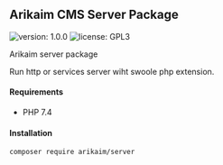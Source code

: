 ## Arikaim CMS Server Package
![version: 1.0.0](https://img.shields.io/github/release/arikaim/server.svg)
![license: GPL3](https://img.shields.io/badge/License-GPLv3-blue.svg)

Arikaim server package

Run http or services server wiht swoole php extension.

#### Requirements 
  * PHP 7.4


#### Installation

```sh
composer require arikaim/server
```
